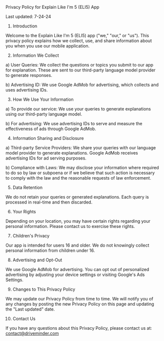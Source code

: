 Privacy Policy for Explain Like I'm 5 (ELI5) App

Last updated: 7-24-24

1. Introduction

Welcome to the Explain Like I'm 5 (ELI5) app ("we," "our," or "us"). This privacy policy explains how we collect, use, and share information about you when you use our mobile application.

2. Information We Collect

a) User Queries: We collect the questions or topics you submit to our app for explanation. These are sent to our third-party language model provider to generate responses.

b) Advertising ID: We use Google AdMob for advertising, which collects and uses advertising IDs.

3. How We Use Your Information

a) To provide our service: We use your queries to generate explanations using our third-party language model.

b) For advertising: We use advertising IDs to serve and measure the effectiveness of ads through Google AdMob.

4. Information Sharing and Disclosure

a) Third-party Service Providers: We share your queries with our language model provider to generate explanations. Google AdMob receives advertising IDs for ad serving purposes.

b) Compliance with Laws: We may disclose your information where required to do so by law or subpoena or if we believe that such action is necessary to comply with the law and the reasonable requests of law enforcement.

5. Data Retention

We do not retain your queries or generated explanations. Each query is processed in real-time and then discarded.

6. Your Rights

Depending on your location, you may have certain rights regarding your personal information. Please contact us to exercise these rights.

7. Children's Privacy

Our app is intended for users 16 and older. We do not knowingly collect personal information from children under 16.

8. Advertising and Opt-Out

We use Google AdMob for advertising. You can opt out of personalized advertising by adjusting your device settings or visiting Google's Ads Settings.

9. Changes to This Privacy Policy

We may update our Privacy Policy from time to time. We will notify you of any changes by posting the new Privacy Policy on this page and updating the "Last updated" date.

10. Contact Us

If you have any questions about this Privacy Policy, please contact us at: contact@driveminder.com
